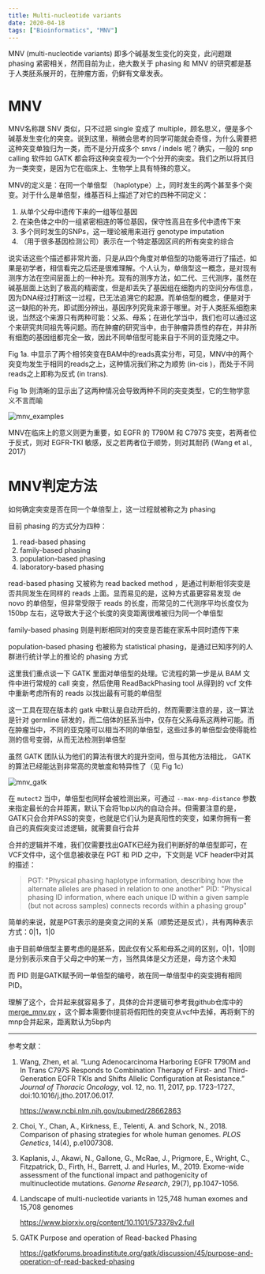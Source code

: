 ```yaml
---
title: Multi-nucleotide variants
date: 2020-04-18
tags: ["Bioinformatics", "MNV"]
---
```


MNV (multi-nucleotide variants) 即多个碱基发生变化的突变，此问题跟 phasing 紧密相关，然而目前为止，绝大数关于 phasing 和 MNV 的研究都是基于人类胚系展开的，在肿瘤方面，仍鲜有文章发表。

<!--more-->

# MNV

MNV名称跟 SNV 类似，只不过把 single 变成了 multiple，顾名思义，便是多个碱基发生变化的突变。说到这里，稍微会思考的同学可能就会奇怪，为什么需要把这种突变单独归为一类，而不是分开成多个 snvs / indels 呢？确实，一般的 snp calling 软件如 GATK 都会将这种突变视为一个个分开的突变。我们之所以将其归为一类突变，是因为它在临床上、生物学上具有特殊的意义。

MNV的定义是：在同一个单倍型 （haplotype）上，同时发生的两个甚至多个突变。对于什么是单倍型，维基百科上描述了对它的四种不同定义：

1. 从单个父母中遗传下来的一组等位基因
2. 在染色体之中的一组紧密相连的等位基因，保守性高且在多代中遗传下来
3. 多个同时发生的SNPs，这一理论被用来进行 genotype imputation
4. （用于很多基因检测公司）表示在一个特定基因区间的所有突变的综合

说实话这些个描述都非常片面，只是从四个角度对单倍型的功能等进行了描述，如果是初学者，相信看完之后还是很难理解。个人认为，单倍型这一概念，是对现有测序方法在空间层面上的一种补充。现有的测序方法，如二代、三代测序，虽然在碱基层面上达到了极高的精密度，但是却丢失了基因组在细胞内的空间分布信息，因为DNA经过打断这一过程，已无法追溯它的起源。而单倍型的概念，便是对于这一缺陷的补充，即试图分辨出，基因序列究竟来源于哪里。对于人类胚系细胞来说，当然这个来源只有两种可能：父系、母系；在进化学当中，我们也可以通过这个来研究共同祖先等问题。而在肿瘤的研究当中，由于肿瘤异质性的存在，并非所有细胞的基因组都完全一致，因此不同单倍型可能来自于不同的亚克隆之中。

Fig 1a. 中显示了两个相邻突变在BAM中的reads真实分布，可见，MNV中的两个突变均发生于相同的reads之上，这种情况我们称之为顺势 (in-cis )，而处于不同reads之上即称为反式 (in trans). 

Fig 1b 则清晰的显示出了这两种情况会导致两种不同的突变类型，它的生物学意义不言而喻

![mnv_examples](https://www.biorxiv.org/content/biorxiv/early/2019/03/10/573378.1/F1.large.jpg)

MNV在临床上的意义则更为重要，如 EGFR 的 T790M 和 C797S 突变，若两者位于反式，则对 EGFR-TKI 敏感，反之若两者位于顺势，则对其耐药 (Wang et al., 2017)

# MNV判定方法

如何确定突变是否在同一个单倍型上，这一过程就被称之为 phasing 

目前 phasing 的方式分为四种：

1. read-based phasing
2. family-based phasing
3. population-based phasing
4. laboratory-based phasing

read-based phasing 又被称为 read backed method ，是通过判断相邻突变是否共同发生在同样的 reads 上面。显而易见的是，这种方式虽更容易发现 de novo 的单倍型，但非常受限于 reads 的长度，而常见的二代测序平均长度仅为 150bp 左右，这导致大于这个长度的突变距离很难被归为同一个单倍型

family-based phasing 则是判断相同对的突变是否能在家系中同时遗传下来

population-based phasing 也被称为 statistical phasing，是通过已知序列的人群进行统计学上的推论的 phasing 方式  

这里我们重点谈一下 GATK 里面对单倍型的处理。它流程的第一步是从 BAM 文件中进行常规的 call 突变，然后使用 ReadBackPhasing tool 从得到的 vcf 文件中重新考虑所有的 reads 以找出最有可能的单倍型

这一工具在现在版本的 gatk 中默认是自动开启的，然而需要注意的是，这一算法是针对 germline 研发的，而二倍体的胚系当中，仅存在父系母系这两种可能。而在肿瘤当中，不同的亚克隆可以相当不同的单倍型，这些过多的单倍型会使得能检测的信号变弱，从而无法检测到单倍型

虽然 GATK 团队认为他们的算法有很大的提升空间，但与其他方法相比， GATK的算法已经能达到非常高的灵敏度和特异性了（见 Fig 1c）

![mnv_gatk](https://raw.githubusercontent.com/ZKai0801/bioitland.io/master/images/mnv_gatk.png)

在 `mutect2` 当中，单倍型也同样会被检测出来，可通过 `--max-mnp-distance` 参数来指定最长的合并距离，默认下会将1bp以内的自动合并。但需要注意的是，GATK只会合并PASS的突变，也就是它们认为是真阳性的突变，如果你拥有一套自己的真假突变过滤逻辑，就需要自行合并

合并的逻辑并不难，我们仅需要找出GATK已经为我们判断好的单倍型即可，在VCF文件中，这个信息被收录在 PGT 和 PID 之中，下文则是 VCF header中对其的描述：

> PGT: "Physical phasing haplotype information, describing how the alternate alleles are phased in relation to one another"
> PID: "Physical phasing ID information, where each unique ID within a given sample (but not across samples) connects records within a phasing group"

简单的来说，就是PGT表示的是突变之间的关系（顺势还是反式），共有两种表示方式：0|1，1|0 

由于目前单倍型主要考虑的是胚系，因此仅有父系和母系之间的区别，0|1，1|0则是分别表示来自于父母之中的某一方，当然具体是父方还是，母方这个未知

而 PID 则是GATK赋予同一单倍型的编号，故在同一单倍型中的突变拥有相同PID。

理解了这个，合并起来就容易多了，具体的合并逻辑可参考我github仓库中的 [merge_mnv.py](https://github.com/ZKai0801/tertiary_analysis/blob/master/merge_mnv.py) ，这个脚本需要你提前将假阳性的突变从vcf中去掉，再将剩下的mnp合并起来，距离默认为5bp内



------

参考文献：

1. Wang, Zhen, et al. “Lung Adenocarcinoma Harboring EGFR T790M and In Trans C797S Responds to Combination Therapy of First- and Third-Generation EGFR TKIs and Shifts Allelic Configuration at Resistance.” *Journal of Thoracic Oncology*, vol. 12, no. 11, 2017, pp. 1723–1727., doi:10.1016/j.jtho.2017.06.017.

   https://www.ncbi.nlm.nih.gov/pubmed/28662863

2. Choi, Y., Chan, A., Kirkness, E., Telenti, A. and Schork, N., 2018. Comparison of phasing strategies for whole human genomes. *PLOS Genetics*, 14(4), p.e1007308.

3. Kaplanis, J., Akawi, N., Gallone, G., McRae, J., Prigmore, E., Wright, C., Fitzpatrick, D., Firth, H., Barrett, J. and Hurles, M., 2019. Exome-wide assessment of the functional impact and pathogenicity of multinucleotide mutations. *Genome Research*, 29(7), pp.1047-1056.

4. Landscape of multi-nucleotide variants in 125,748 human exomes and 15,708 genomes 

   https://www.biorxiv.org/content/10.1101/573378v2.full

5. GATK Purpose and operation of Read-backed Phasing

   https://gatkforums.broadinstitute.org/gatk/discussion/45/purpose-and-operation-of-read-backed-phasing
